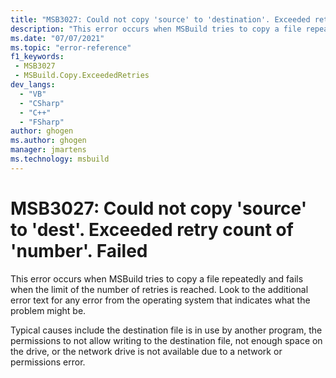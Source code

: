 ```yaml
---
title: "MSB3027: Could not copy 'source' to 'destination'. Exceeded retry count of 'number'. Failed."
description: "This error occurs when MSBuild tries to copy a file repeatedly and fails when the limit of the number of retries is reached."
ms.date: "07/07/2021"
ms.topic: "error-reference"
f1_keywords:
 - MSB3027
 - MSBuild.Copy.ExceededRetries
dev_langs:
  - "VB"
  - "CSharp"
  - "C++"
  - "FSharp"
author: ghogen
ms.author: ghogen
manager: jmartens
ms.technology: msbuild
---
```

# MSB3027: Could not copy 'source' to 'dest'. Exceeded retry count of 'number'. Failed

This error occurs when MSBuild tries to copy a file repeatedly and fails when the limit of the number of retries is reached. Look to the additional error text for any error from the operating system that indicates what the problem might be.

Typical causes include the destination file is in use by another program, the permissions to not allow writing to the destination file, not enough space on the drive, or the network drive is not available due to a network or permissions error.
